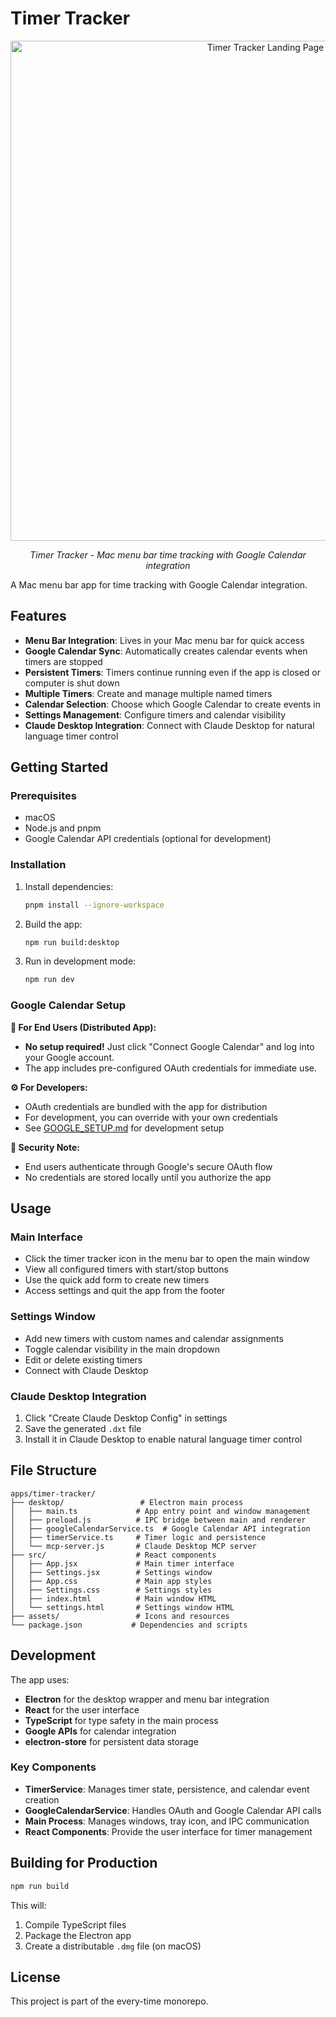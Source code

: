 # Timer Tracker

<div align="center">
  <img src="docs/landing-page-screenshot.png" alt="Timer Tracker Landing Page" width="800" />
  <p><em>Timer Tracker - Mac menu bar time tracking with Google Calendar integration</em></p>
</div>

A Mac menu bar app for time tracking with Google Calendar integration.

## Features

- **Menu Bar Integration**: Lives in your Mac menu bar for quick access
- **Google Calendar Sync**: Automatically creates calendar events when timers are stopped
- **Persistent Timers**: Timers continue running even if the app is closed or computer is shut down
- **Multiple Timers**: Create and manage multiple named timers
- **Calendar Selection**: Choose which Google Calendar to create events in
- **Settings Management**: Configure timers and calendar visibility
- **Claude Desktop Integration**: Connect with Claude Desktop for natural language timer control

## Getting Started

### Prerequisites

- macOS
- Node.js and pnpm
- Google Calendar API credentials (optional for development)

### Installation

1. Install dependencies:
   ```bash
   pnpm install --ignore-workspace
   ```

2. Build the app:
   ```bash
   npm run build:desktop
   ```

3. Run in development mode:
   ```bash
   npm run dev
   ```

### Google Calendar Setup

**🎉 For End Users (Distributed App):**
- **No setup required!** Just click "Connect Google Calendar" and log into your Google account.
- The app includes pre-configured OAuth credentials for immediate use.

**⚙️ For Developers:**
- OAuth credentials are bundled with the app for distribution
- For development, you can override with your own credentials
- See [GOOGLE_SETUP.md](./GOOGLE_SETUP.md) for development setup

**🔐 Security Note:** 
- End users authenticate through Google's secure OAuth flow
- No credentials are stored locally until you authorize the app

## Usage

### Main Interface

- Click the timer tracker icon in the menu bar to open the main window
- View all configured timers with start/stop buttons
- Use the quick add form to create new timers
- Access settings and quit the app from the footer

### Settings Window

- Add new timers with custom names and calendar assignments
- Toggle calendar visibility in the main dropdown
- Edit or delete existing timers
- Connect with Claude Desktop

### Claude Desktop Integration

1. Click "Create Claude Desktop Config" in settings
2. Save the generated `.dxt` file
3. Install it in Claude Desktop to enable natural language timer control

## File Structure

```
apps/timer-tracker/
├── desktop/                 # Electron main process
│   ├── main.ts             # App entry point and window management
│   ├── preload.js          # IPC bridge between main and renderer
│   ├── googleCalendarService.ts  # Google Calendar API integration
│   ├── timerService.ts     # Timer logic and persistence
│   └── mcp-server.js       # Claude Desktop MCP server
├── src/                    # React components
│   ├── App.jsx             # Main timer interface
│   ├── Settings.jsx        # Settings window
│   ├── App.css             # Main app styles
│   ├── Settings.css        # Settings styles
│   ├── index.html          # Main window HTML
│   └── settings.html       # Settings window HTML
├── assets/                 # Icons and resources
└── package.json           # Dependencies and scripts
```

## Development

The app uses:
- **Electron** for the desktop wrapper and menu bar integration
- **React** for the user interface
- **TypeScript** for type safety in the main process
- **Google APIs** for calendar integration
- **electron-store** for persistent data storage

### Key Components

- **TimerService**: Manages timer state, persistence, and calendar event creation
- **GoogleCalendarService**: Handles OAuth and Google Calendar API calls
- **Main Process**: Manages windows, tray icon, and IPC communication
- **React Components**: Provide the user interface for timer management

## Building for Production

```bash
npm run build
```

This will:
1. Compile TypeScript files
2. Package the Electron app
3. Create a distributable `.dmg` file (on macOS)

## License

This project is part of the every-time monorepo.